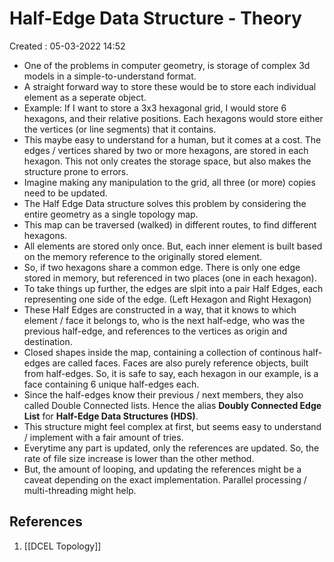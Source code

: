 # Half-Edge Data Structure - Theory
Created : 05-03-2022 14:52

* One of the problems in computer geometry, is storage of complex 3d models in a simple-to-understand format.
* A straight forward way to store these would be to store each individual element as a seperate object.
* Example: If I want to store a 3x3 hexagonal grid, I would store 6 hexagons, and their relative positions. Each hexagons would store either the vertices (or line segments) that it contains.
* This maybe easy to understand for a human, but it comes at a cost. The edges / vertices shared by two or more hexagons, are stored in each hexagon. This not only creates the storage space, but also makes the structure prone to errors.
* Imagine making any manipulation to the grid, all three (or more) copies need to be updated.
* The Half Edge Data structure solves this problem by considering the entire geometry as a single topology map.
* This map can be traversed (walked) in different routes, to find different hexagons.
* All elements are stored only once. But, each inner element is built based on the memory reference to the originally stored element.
* So, if two hexagons share a common edge. There is only one edge stored in memory, but referenced in two places (one in each hexagon).
* To take things up further, the edges are slpit into a pair Half Edges, each representing one side of the edge. (Left Hexagon and Right Hexagon)
* These Half Edges are constructed in a way, that it knows to which element / face it belongs to, who is the next half-edge, who was the previous half-edge, and references to the vertices as origin and destination.
* Closed shapes inside the map, containing a collection of continous half-edges are called faces. Faces are also purely reference objects, built from half-edges. So, it is safe to say, each hexagon in our example, is a face containing 6 unique half-edges each.
* Since the half-edges know their previous / next members, they also called Double Connected lists. Hence the alias **Doubly Connected Edge List** for **Half-Edge Data Structures (HDS)**.
* This structure might feel complex at first, but seems easy to understand / implement with a fair amount of tries.
* Everytime any part is updated, only the references are updated. So, the rate of file size increase is lower than the other method.
* But, the amount of looping, and updating the references might be a caveat depending on the exact implementation. Parallel processing / multi-threading might help. 

## References
1. [[DCEL Topology]]